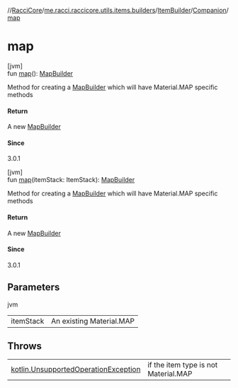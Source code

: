 //[RacciCore](../../../../index.md)/[me.racci.raccicore.utils.items.builders](../../index.md)/[ItemBuilder](../index.md)/[Companion](index.md)/[map](map.md)

# map

[jvm]\
fun [map](map.md)(): [MapBuilder](../../-map-builder/index.md)

Method for creating a [MapBuilder](../../-map-builder/index.md) which will have Material.MAP specific methods

#### Return

A new [MapBuilder](../../-map-builder/index.md)

#### Since

3.0.1

[jvm]\
fun [map](map.md)(itemStack: ItemStack): [MapBuilder](../../-map-builder/index.md)

Method for creating a [MapBuilder](../../-map-builder/index.md) which will have Material.MAP specific methods

#### Return

A new [MapBuilder](../../-map-builder/index.md)

#### Since

3.0.1

## Parameters

jvm

| | |
|---|---|
| itemStack | An existing Material.MAP |

## Throws

| | |
|---|---|
| [kotlin.UnsupportedOperationException](https://kotlinlang.org/api/latest/jvm/stdlib/kotlin/-unsupported-operation-exception/index.html) | if the item type is not Material.MAP |
